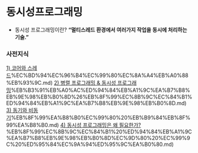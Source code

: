 # 동시성프로그래밍

- 동시성 프로그래밍이란?  **“멀티스레드 환경에서 여러가지 작업을 동시에 처리하는 기술.”**

### 사전지식

[1) 코어와 스레드](https://github.com/iOS-Woong/ConcurrencyProgramming/blob/main/%EC%82%AC%EC%A0%84%EC%A7%80%EC%8B%9D/1)%EC%BD%94%EC%96%B4%EC%99%80%EC%8A%A4%EB%A0%88%EB%93%9C.md)
[2) 병렬 프로그래밍 & 동시성 프로그래밍](https://github.com/iOS-Woong/ConcurrencyProgramming/blob/main/%EC%82%AC%EC%A0%84%EC%A7%80%EC%8B%9D/2)%EB%B3%91%EB%A0%AC%ED%94%84%EB%A1%9C%EA%B7%B8%EB%9E%98%EB%B0%8D%26%EB%8F%99%EC%8B%9C%EC%84%B1%ED%94%84%EB%A1%9C%EA%B7%B8%EB%9E%98%EB%B0%8D.md)
[3) 동기와 비동기](https://github.com/iOS-Woong/ConcurrencyProgramming/blob/main/%EC%82%AC%EC%A0%84%EC%A7%80%EC%8B%9D/3)%EB%8F%99%EA%B8%B0%EC%99%80%20%EB%B9%84%EB%8F%99%EA%B8%B0.md)
[4) 동시성 프로그래밍은 왜 필요한가?](https://github.com/iOS-Woong/ConcurrencyProgramming/blob/main/%EC%82%AC%EC%A0%84%EC%A7%80%EC%8B%9D/4)%EB%8F%99%EC%8B%9C%EC%84%B1%20%ED%94%84%EB%A1%9C%EA%B7%B8%EB%9E%98%EB%B0%8D%EC%9D%80%20%EC%99%9C%20%ED%95%84%EC%9A%94%ED%95%9C%EA%B0%80.md)
